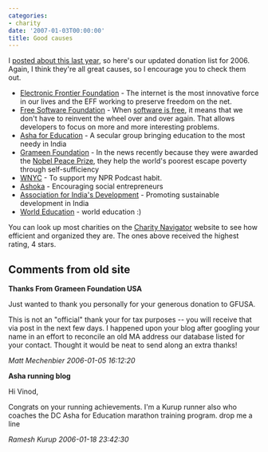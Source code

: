 ```yaml
---
categories:
- charity
date: '2007-01-03T00:00:00'
title: Good causes
---
```



I [posted about this last year](http://kurup.org/blog/2005/12/30/good-causes), so here's our updated donation list for 2006. Again, I think they're all great causes, so I encourage you to check them out.

- [Electronic Frontier Foundation](http://www.eff.org/about/) - The internet is the most innovative force in our lives and the EFF working to preserve freedom on the net.
- [Free Software Foundation](http://www.fsf.org/) - When [software is free](http://www.gnu.org/philosophy/free-sw.html), it means that we don't have to reinvent the wheel over and over again. That allows developers to focus on more and more interesting problems.
- [Asha for Education](http://www.ashanet.org/index.php?page=about-asha-mission) - A secular group bringing education to the most needy in India
- [Grameen Foundation](http://www.gfusa.org/about_us/microfinance/) - In the news recently because they were awarded the [Nobel Peace Prize](http://nobelprize.org/nobel_prizes/peace/laureates/2006/index.html), they help the world's poorest escape poverty through self-sufficiency
- [WNYC](http://www.wnyc.org/) - To support my NPR Podcast habit.
- [Ashoka](http://www.ashoka.org/) - Encouraging social entrepreneurs
- [Association for India's Development](http://sahyadri.aidindia.org/content/blogsection/3/67/) - Promoting sustainable development in India
- [World Education](http://www.worlded.org/WEIInternet/aboutus/index.cfm) - world education :)

You can look up most charities on the [Charity Navigator](http://www.charitynavigator.org/index.cfm/bay/search.fourstar.htm)
website to see how efficient and organized they are. The ones above
received the highest rating, 4 stars.

<div id="comment-box">
<h2>Comments from old site</h2>

<div class="one-comment">
<p><b>Thanks From Grameen Foundation USA</b></p>
<p>
Just wanted to thank you personally for your generous donation to GFUSA.
</p>
<p>
This is not an "official" thank your for tax purposes -- you will
receive that via post in the next few days.  I happened upon your blog
after googling your name in an effort to reconcile an old MA address
our database listed for your contact.  Thought it would be neat to
send along an extra thanks!
</p>
<address class="signature">
<span class="author">Matt Mechenbier</span>
<span class="date">2006-01-05 16:12:20</span>
</address>
</div>

<div class="one-comment">
<p><b>Asha running blog</b></p>
<p>
Hi Vinod,
</p>
<p>
Congrats on your running achievements.  I'm a Kurup runner also who
coaches the DC Asha for Education marathon training program. drop me a
line
</p>
<address class="signature">
<span class="author">Ramesh Kurup</span>
<span class="date">2006-01-18 23:42:30</span>
</address>
</div>

</div>

